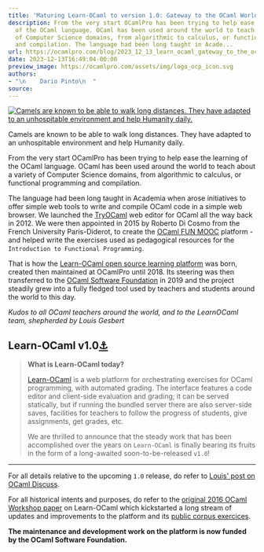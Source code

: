 ```yaml
---
title: 'Maturing Learn-OCaml to version 1.0: Gateway to the OCaml World'
description: From the very start OCamlPro has been trying to help ease the learning
  of the OCaml language. OCaml has been used around the world to teach about a variety
  of Computer Science domains, from algorithmic to calculus, or functional programming
  and compilation. The language had been long taught in Acade...
url: https://ocamlpro.com/blog/2023_12_13_learn_ocaml_gateway_to_the_ocaml_world
date: 2023-12-13T16:49:04-00:00
preview_image: https://ocamlpro.com/assets/img/logo_ocp_icon.svg
authors:
- "\n    Dario Pinto\n  "
source:
---
```


<p></p>
<p>
</p><div class="figure">
  <p>
    <a href="https://ocamlpro.com/blog/assets/img/dalle_camel_on_the_road.png">
      <img src="https://ocamlpro.com/blog/assets/img/dalle_camel_on_the_road.png" alt="Camels are known to be able to walk long distances. They have adapted to an unhospitable environment and help Humanity daily."/>
    </a>
    </p><div class="caption">
      Camels are known to be able to walk long distances. They have adapted to an unhospitable environment and help Humanity daily.
    </div>
  
</div>

<p>From the very start OCamlPro has been trying to help ease the learning of the
OCaml language. OCaml has been used around the world to teach about a variety
of Computer Science domains, from algorithmic to calculus, or functional
programming and compilation.</p>
<p>The language had been long taught in Academia when arose initiatives to offer
simple web tools to write and compile OCaml code in a simple web browser. We
launched the <a href="https://try.ocaml.pro/">TryOCaml</a> web editor for OCaml all the
way back in 2012. We were then appointed in 2015 by Roberto Di Cosmo from the
French University Paris-Diderot, to create the <a href="https://www.fun-mooc.fr/fr/cours/introduction-to-functional-programming-in-ocaml/">OCaml FUN
MOOC</a>
platform - and helped write the exercises used as pedagogical resources for the
<code>Introduction to Functional Programming</code>.</p>
<p>That is how the <a href="https://github.com/ocaml-sf/learn-ocaml">Learn-OCaml open source learning platform</a> was born, created
then maintained at OCamlPro until 2018. Its steering was then transferred to
the <a href="http://ocaml-sf.org/actions/">OCaml Software Foundation</a> in 2019 and the
project steadily grew into a fully fledged tool used by teachers and students
around the world to this day.</p>
<p><em>Kudos to all OCaml teachers around the world, and to the LearnOCaml team, shepherded by Louis Gesbert</em></p>
<h2>
<a class="anchor"></a>Learn-OCaml v1.0<a href="https://ocamlpro.com/blog/feed#loc">&#9875;</a>
          </h2>
<blockquote>
<p><strong>What is Learn-OCaml today?</strong></p>
<p><a href="https://github.com/ocaml-sf/learn-ocaml">Learn-OCaml</a> is a web platform for
orchestrating exercises for OCaml programming, with automated grading. The
interface features a code editor and client-side evaluation and grading; it
can be served statically, but if running the bundled server there are also
server-side saves, facilities for teachers to follow the progress of
students,
give assignments, get grades, etc.</p>
<p>We are thrilled to announce that the steady work that has been accomplished
over the years on <code>Learn-OCaml</code> is finally bearing its fruits in the form of a
long-awaited soon-to-be-released <code>v1.0</code>!</p>
</blockquote>
<hr/>
<p>For all details relative to the upcoming <code>1.0</code> release, do refer to <a href="https://discuss.ocaml.org/t/learn-ocaml-1-0-approaching-call-for-testers/13621/1">Louis' post
on OCaml Discuss</a>.</p>
<p>For all historical intents and purposes, do refer to the <a href="https://files.ocamlpro.com/uploads/ocaml-2016-learn-ocaml.pdf">original 2016 OCaml
Workshop paper</a> on Learn-OCaml which kickstarted a long stream of updates and
improvements to the platform and its <a href="https://github.com/ocaml-sf/learn-ocaml-corpus">public corpus exercices</a>.</p>
<p><strong>The maintenance and development work on the platform is now funded by the OCaml Software Foundation.</strong></p>

